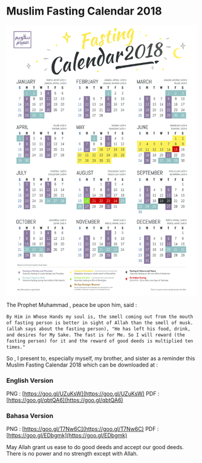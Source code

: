 # Muslim Fasting Calendar 2018
![FastingCalendar](calendar2018.png)



The Prophet Muhammad , peace be upon him, said : 

```
By Him in Whose Hands my soul is, the smell coming out from the mouth of fasting person is better in sight of Allah than the smell of musk. (allah says about the fasting person), "He has left his food, drink, and desires for My Sake. The fast is for Me. So I will reward (the fasting person) for it and the reward of good deeds is multiplied ten times."
```

So , I present to, especially myself, my brother, and sister as a reminder this Muslim Fasting Calendar 2018 which can be downloaded at :

### English Version

PNG : [https://goo.gl/UZuKsW](https://goo.gl/UZuKsW)
PDF : [https://goo.gl/qbtQA6](https://goo.gl/qbtQA6)

### Bahasa Version 

PNG : [https://goo.gl/T7Nw6C](https://goo.gl/T7Nw6C)
PDF : [https://goo.gl/EDbgmk](https://goo.gl/EDbgmk)

May Allah grant us ease to do good deeds and accept our good deeds. There is no power and no strength except with Allah.



